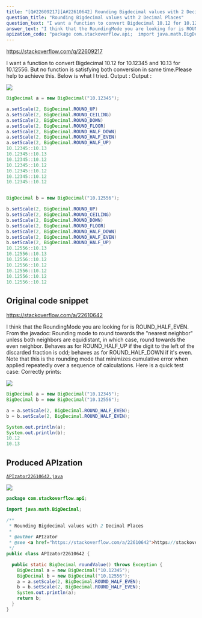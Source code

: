 ```yaml
---
title: "[Q#22609217][A#22610642] Rounding Bigdecimal values with 2 Decimal Places"
question_title: "Rounding Bigdecimal values with 2 Decimal Places"
question_text: "I want a function to convert Bigdecimal 10.12 for 10.12345 and 10.13 for 10.12556. But no function is satisfying both conversion in same time.Please help to achieve this. Below is what I tried. Output : Output :"
answer_text: "I think that the RoundingMode you are looking for is ROUND_HALF_EVEN. From the javadoc: Rounding mode to round towards the \"nearest neighbor\" unless both neighbors are equidistant, in which case, round towards the even neighbor. Behaves as for ROUND_HALF_UP if the digit to the left of the discarded fraction is odd; behaves as for ROUND_HALF_DOWN if it's even. Note that this is the rounding mode that minimizes cumulative error when applied repeatedly over a sequence of calculations. Here is a quick test case: Correctly prints:"
apization_code: "package com.stackoverflow.api;  import java.math.BigDecimal;  /**  * Rounding Bigdecimal values with 2 Decimal Places  *  * @author APIzator  * @see <a href=\"https://stackoverflow.com/a/22610642\">https://stackoverflow.com/a/22610642</a>  */ public class APIzator22610642 {    public static BigDecimal roundValue() throws Exception {     BigDecimal a = new BigDecimal(\"10.12345\");     BigDecimal b = new BigDecimal(\"10.12556\");     a = a.setScale(2, BigDecimal.ROUND_HALF_EVEN);     b = b.setScale(2, BigDecimal.ROUND_HALF_EVEN);     System.out.println(a);     return b;   } }"
---
```


https://stackoverflow.com/q/22609217

I want a function to convert Bigdecimal 10.12 for 10.12345 and 10.13 for 10.12556.
But no function is satisfying both conversion in same time.Please help to achieve this.
Below is what I tried.
Output :
Output :


<div class="code-logo"><img src="/stackoverflow.png" /></div>

```java
BigDecimal a = new BigDecimal("10.12345");

a.setScale(2, BigDecimal.ROUND_UP)
a.setScale(2, BigDecimal.ROUND_CEILING)
a.setScale(2, BigDecimal.ROUND_DOWN)
a.setScale(2, BigDecimal.ROUND_FLOOR)
a.setScale(2, BigDecimal.ROUND_HALF_DOWN)
a.setScale(2, BigDecimal.ROUND_HALF_EVEN)
a.setScale(2, BigDecimal.ROUND_HALF_UP)
10.12345::10.13
10.12345::10.13
10.12345::10.12
10.12345::10.12
10.12345::10.12
10.12345::10.12
10.12345::10.12


BigDecimal b = new BigDecimal("10.12556");

b.setScale(2, BigDecimal.ROUND_UP)
b.setScale(2, BigDecimal.ROUND_CEILING)
b.setScale(2, BigDecimal.ROUND_DOWN)
b.setScale(2, BigDecimal.ROUND_FLOOR)
b.setScale(2, BigDecimal.ROUND_HALF_DOWN)
b.setScale(2, BigDecimal.ROUND_HALF_EVEN)
b.setScale(2, BigDecimal.ROUND_HALF_UP)
10.12556::10.13
10.12556::10.13
10.12556::10.12
10.12556::10.12
10.12556::10.12
10.12556::10.12
10.12556::10.12
```


## Original code snippet

https://stackoverflow.com/a/22610642

I think that the RoundingMode you are looking for is ROUND_HALF_EVEN. From the javadoc:
Rounding mode to round towards the &quot;nearest neighbor&quot; unless both neighbors are equidistant, in which case, round towards the even neighbor. Behaves as for ROUND_HALF_UP if the digit to the left of the discarded fraction is odd; behaves as for ROUND_HALF_DOWN if it&#x27;s even. Note that this is the rounding mode that minimizes cumulative error when applied repeatedly over a sequence of calculations.
Here is a quick test case:
Correctly prints:

<div class="code-logo"><img src="/stackoverflow.png" /></div>

```java
BigDecimal a = new BigDecimal("10.12345");
BigDecimal b = new BigDecimal("10.12556");

a = a.setScale(2, BigDecimal.ROUND_HALF_EVEN);
b = b.setScale(2, BigDecimal.ROUND_HALF_EVEN);

System.out.println(a);
System.out.println(b);
10.12
10.13
```

## Produced APIzation

[`APIzator22610642.java`](https://github.com/pasqualesalza/apization/raw/main/data/search/APIzator22610642.java)

<div class="code-logo"><img src="/apizator.png" /></div>

```java
package com.stackoverflow.api;

import java.math.BigDecimal;

/**
 * Rounding Bigdecimal values with 2 Decimal Places
 *
 * @author APIzator
 * @see <a href="https://stackoverflow.com/a/22610642">https://stackoverflow.com/a/22610642</a>
 */
public class APIzator22610642 {

  public static BigDecimal roundValue() throws Exception {
    BigDecimal a = new BigDecimal("10.12345");
    BigDecimal b = new BigDecimal("10.12556");
    a = a.setScale(2, BigDecimal.ROUND_HALF_EVEN);
    b = b.setScale(2, BigDecimal.ROUND_HALF_EVEN);
    System.out.println(a);
    return b;
  }
}

```